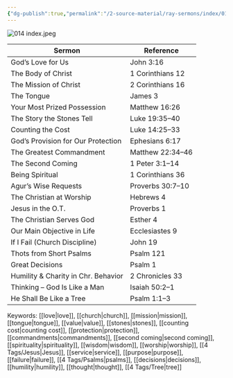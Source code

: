 ```yaml
---
{"dg-publish":true,"permalink":"/2-source-material/ray-sermons/index/014-feb-1061-apr-1961/"}
---
```


![014 index.jpeg](/img/user/2%20Source%20Material/Ray%20Sermons/Scans/014%20index.jpeg)

| Sermon                                | Reference                     |
|---------------------------------------|-------------------------------|
| God’s Love for Us                     | John 3:16                     |
| The Body of Christ                    | 1 Corinthians 12             |
| The Mission of Christ                 | 2 Corinthians 16             |
| The Tongue                            | James 3                      |
| Your Most Prized Possession          | Matthew 16:26                |
| The Story the Stones Tell            | Luke 19:35–40                |
| Counting the Cost                    | Luke 14:25–33                |
| God’s Provision for Our Protection    | Ephesians 6:17               |
| The Greatest Commandment              | Matthew 22:34–46             |
| The Second Coming                     | 1 Peter 3:1–14               |
| Being Spiritual                       | 1 Corinthians 36             |
| Agur’s Wise Requests                  | Proverbs 30:7–10             |
| The Christian at Worship              | Hebrews 4                   |
| Jesus in the O.T.                     | Proverbs 1                   |
| The Christian Serves God              | Esther 4                     |
| Our Main Objective in Life            | Ecclesiastes 9               |
| If I Fail (Church Discipline)         | John 19                      |
| Thots from Short Psalms               | Psalm 121                    |
| Great Decisions                       | Psalm 1                      |
| Humility & Charity in Chr. Behavior   | 2 Chronicles 33              |
| Thinking – God Is Like a Man          | Isaiah 50:2–1                |
| He Shall Be Like a Tree               | Psalm 1:1–3                  |

Keywords: [[love\|love]], [[church\|church]], [[mission\|mission]], [[tongue\|tongue]], [[value\|value]], [[stones\|stones]], [[counting cost\|counting cost]], [[protection\|protection]], [[commandments\|commandments]], [[second coming\|second coming]], [[spirituality\|spirituality]], [[wisdom\|wisdom]], [[worship\|worship]], [[4 Tags/Jesus\|Jesus]], [[service\|service]], [[purpose\|purpose]], [[failure\|failure]], [[4 Tags/Psalms\|psalms]], [[decisions\|decisions]], [[humility\|humility]], [[thought\|thought]], [[4 Tags/Tree\|tree]]